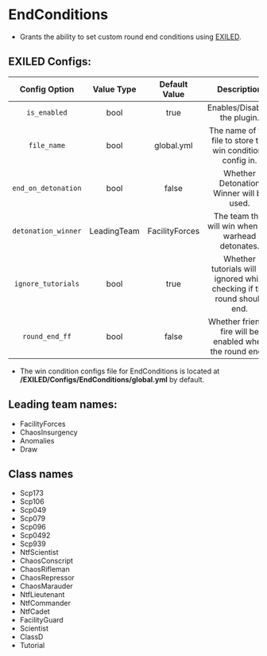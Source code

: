 # EndConditions
- Grants the ability to set custom round end conditions using [EXILED](https://github.com/Exiled-Team/EXILED/).

## EXILED Configs:
| Config Option | Value Type | Default Value | Description |
|:------------------------:|:----------:|:-------------:|:------------------------------------------:|
| `is_enabled` | bool | true | Enables/Disables the plugin. |
| `file_name` | bool | global.yml | The name of the file to store the win conditions config in. |
| `end_on_detonation` | bool | false | Whether Detonation Winner will be used. |
| `detonation_winner` | LeadingTeam | FacilityForces | The team that will win when the warhead detonates. |
| `ignore_tutorials` | bool | true | Whether tutorials will be ignored while checking if the round should end. |
| `round_end_ff` | bool | false | Whether friendly fire will be enabled when the round ends. |

- The win condition configs file for EndConditions is located at __/EXILED/Configs/EndConditions/global.yml__ by default.

## Leading team names:
- FacilityForces
- ChaosInsurgency
- Anomalies
- Draw

## Class names
- Scp173
- Scp106
- Scp049
- Scp079
- Scp096
- Scp0492
- Scp939
- NtfScientist
- ChaosConscript
- ChaosRifleman
- ChaosRepressor
- ChaosMarauder
- NtfLieutenant
- NtfCommander
- NtfCadet
- FacilityGuard
- Scientist
- ClassD
- Tutorial
